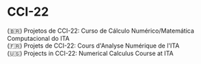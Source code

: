 # CCI-22

(:brazil:) Projetos de CCI-22: Curso de Cálculo Numérico/Matemática Computacional do ITA \
(:fr:) Projets de CCI-22: Cours d'Analyse Numérique de l'ITA \
(:us:) Projects in CCI-22: Numerical Calculus Course at ITA
